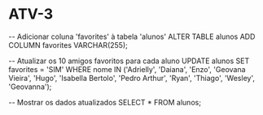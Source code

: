 # ATV-3
-- Adicionar coluna 'favorites' à tabela 'alunos'
ALTER TABLE alunos
ADD COLUMN favorites VARCHAR(255);

-- Atualizar os 10 amigos favoritos para cada aluno
UPDATE alunos
SET favorites = 'SIM'
WHERE nome IN ('Adrielly', 'Daiana', 'Enzo', 'Geovana Vieira', 'Hugo', 'Isabella Bertolo', 'Pedro Arthur', 'Ryan', 'Thiago', 'Wesley', 'Geovanna');

-- Mostrar os dados atualizados
SELECT * FROM alunos;
